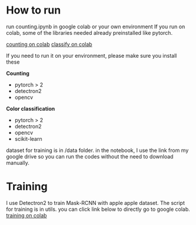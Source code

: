 # How to run

run counting.ipynb in google colab or your own environment
If you run on colab, some of the libraries needed already preinstalled like pytorch.

[counting on colab](https://colab.research.google.com/drive/12p5oEGZWvbD8D-7fHsdfu61LO_6UZxqt?usp=sharing)
[classify on colab](https://colab.research.google.com/drive/1sKVd-2RF10nsb3RGLDT_jjs3Z3ro0vkq?usp=sharing)

If you need to run it on your environment, please make sure you install these

**Counting**
- pytorch > 2
- detectron2
- opencv

**Color classification**
- pytorch > 2
- detectron2
- opencv
- scikit-learn

dataset for training is in /data folder.
in the notebook, I use the link from my google drive so you can run the codes without the need to download manually.

# Training
I use Detectron2 to train Mask-RCNN with apple apple dataset.
The script for training is in utils. you can click link below to directly go to google colab.
[training on colab](https://colab.research.google.com/drive/1bWOUmGvO_9KqBliYC5IUnIjrE1scDq-7?usp=sharing)
